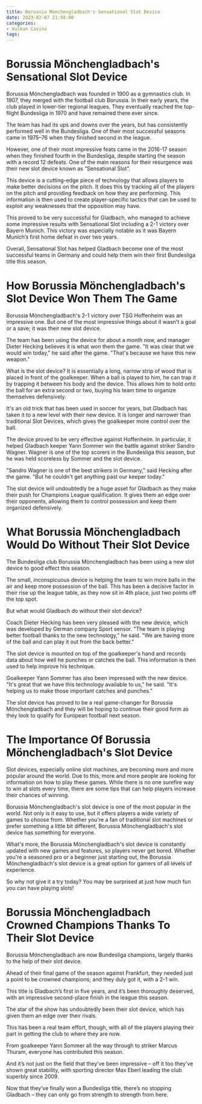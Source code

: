```yaml
---
title: Borussia Mönchengladbach's Sensational Slot Device
date: 2023-02-07 21:58:00
categories:
- Vulkan Casino
tags:
---
```



#  Borussia Mönchengladbach's Sensational Slot Device

Borussia Mönchengladbach was founded in 1900 as a gymnastics club. In 1907, they merged with the football club Borussia. In their early years, the club played in lower-tier regional leagues. They eventually reached the top-flight Bundesliga in 1970 and have remained there ever since.

The team has had its ups and downs over the years, but has consistently performed well in the Bundesliga. One of their most successful seasons came in 1975–76 when they finished second in the league.

However, one of their most impressive feats came in the 2016-17 season when they finished fourth in the Bundesliga, despite starting the season with a record 12 defeats. One of the main reasons for their resurgence was their new slot device known as “Sensational Slot”.

This device is a cutting-edge piece of technology that allows players to make better decisions on the pitch. It does this by tracking all of the players on the pitch and providing feedback on how they are performing. This information is then used to create player-specific tactics that can be used to exploit any weaknesses that the opposition may have.

This proved to be very successful for Gladbach, who managed to achieve some impressive results with Sensational Slot including a 2-1 victory over Bayern Munich. This victory was especially notable as it was Bayern Munich’s first home defeat in over two years.

Overall, Sensational Slot has helped Gladbach become one of the most successful teams in Germany and could help them win their first Bundesliga title this season.

#  How Borussia Mönchengladbach's Slot Device Won Them The Game

Borussia Mönchengladbach's 2-1 victory over TSG Hoffenheim was an impressive one. But one of the most impressive things about it wasn't a goal or a save; it was their new slot device.

The team has been using the device for about a month now, and manager Dieter Hecking believes it is what won them the game. "It was clear that we would win today," he said after the game. "That's because we have this new weapon."

What is the slot device? It is essentially a long, narrow strip of wood that is placed in front of the goalkeeper. When a ball is played to him, he can trap it by trapping it between his body and the device. This allows him to hold onto the ball for an extra second or two, buying his team time to organize themselves defensively.

It's an old trick that has been used in soccer for years, but Gladbach has taken it to a new level with their new device. It is longer and narrower than traditional Slot Devices, which gives the goalkeeper more control over the ball.

The device proved to be very effective against Hoffenheim. In particular, it helped Gladbach keeper Yann Sommer win the battle against striker Sandro Wagner. Wagner is one of the top scorers in the Bundesliga this season, but he was held scoreless by Sommer and the slot device.

"Sandro Wagner is one of the best strikers in Germany," said Hecking after the game. "But he couldn't get anything past our keeper today."

The slot device will undoubtedly be a huge asset for Gladbach as they make their push for Champions League qualification. It gives them an edge over their opponents, allowing them to control possession and keep them organized defensively.

#  What Borussia Mönchengladbach Would Do Without Their Slot Device 

The Bundesliga club Borussia Mönchengladbach has been using a new slot device to good effect this season.

The small, inconspicuous device is helping the team to win more balls in the air and keep more possession of the ball. This has been a decisive factor in their rise up the league table, as they now sit in 4th place, just two points off the top spot.

But what would Gladbach do without their slot device?

Coach Dieter Hecking has been very pleased with the new device, which was developed by German company Sport sensor. "The team is playing better football thanks to the new technology," he said. "We are having more of the ball and can play it out from the back better."

The slot device is mounted on top of the goalkeeper's hand and records data about how well he punches or catches the ball. This information is then used to help improve his technique.

Goalkeeper Yann Sommer has also been impressed with the new device. "It's great that we have this technology available to us," he said. "It's helping us to make those important catches and punches."

The slot device has proved to be a real game-changer for Borussia Mönchengladbach and they will be hoping to continue their good form as they look to qualify for European football next season.

#  The Importance Of Borussia Mönchengladbach's Slot Device 

Slot devices, especially online slot machines, are becoming more and more popular around the world. Due to this, more and more people are looking for information on how to play these games. While there is no one surefire way to win at slots every time, there are some tips that can help players increase their chances of winning. 

Borussia Mönchengladbach's slot device is one of the most popular in the world. Not only is it easy to use, but it offers players a wide variety of games to choose from. Whether you're a fan of traditional slot machines or prefer something a little bit different, Borussia Mönchengladbach's slot device has something for everyone. 

What's more, the Borussia Mönchengladbach's slot device is constantly updated with new games and features, so players never get bored. Whether you're a seasoned pro or a beginner just starting out, the Borussia Mönchengladbach's slot device is a great option for gamers of all levels of experience. 

So why not give it a try today? You may be surprised at just how much fun you can have playing slots!

#  Borussia Mönchengladbach Crowned Champions Thanks To Their Slot Device

Borussia Mönchengladbach are now Bundesliga champions, largely thanks to the help of their slot device.

Ahead of their final game of the season against Frankfurt, they needed just a point to be crowned champions; and they duly got it, with a 2-1 win.

This title is Gladbach’s first in five years, and it’s been thoroughly deserved, with an impressive second-place finish in the league this season.

The star of the show has undoubtedly been their slot device, which has given them an edge over their rivals.

This has been a real team effort, though, with all of the players playing their part in getting the club to where they are now.

From goalkeeper Yann Sommer all the way through to striker Marcus Thuram, everyone has contributed this season.

And it’s not just on the field that they’ve been impressive – off it too they’ve shown great stability, with sporting director Max Eberl leading the club superbly since 2009.

Now that they’ve finally won a Bundesliga title, there’s no stopping Gladbach – they can only go from strength to strength from here.